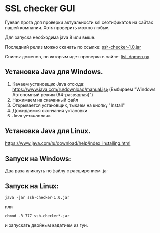 # SSL checker GUI

Гуевая прога для проверки актуальности ssl сертификатов на сайтах нашей компании. Хотя проверить можно любые.

Для запуска необходима java 8 или выше.

Последний релиз можно скачать по ссылке: [ssh-checker-1.0.jar](http://git.tatmedia.com/tatmedia/ssl-checker-gui/-/raw/main/ssh-checker-1.0.jar)

Список доменов, по которым идет проверка в файле:
[list_domen.py](http://git.tatmedia.com/tatmedia/checking-ssl/-/blob/main/list_domen.py)


## Установка Java для Windows.
1) Качаем установщик Java отсюда: https://www.java.com/ru/download/manual.jsp (Выбираем "Windows Автономный режим (64-разрядная)")
2) Нажимаем на скачанный файл
3) Открывается установщик, тыкаем на кнопку "Install"
4) Дожидаемся окончания установки
4) Java установлена

## Установка Java для Linux.
https://www.java.com/ru/download/help/index_installing.html

## Запуск на Windows:
Два раза кликнуть по файлу с расширением .jar

## Запуск на Linux:
```
java -jar ssh-checker-1.0.jar
```
или
```
chmod -R 777 ssh-checker*.jar
```
и запускать двойным надатием из гуи.

